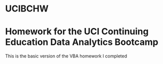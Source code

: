# UCIBCHW

# Homework for the UCI Continuing Education Data Analytics Bootcamp
This is the basic version of the VBA homework I completed
